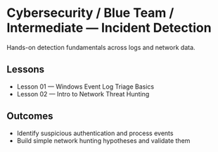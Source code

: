 # Cybersecurity / Blue Team / Intermediate — Incident Detection

Hands-on detection fundamentals across logs and network data.

## Lessons

- Lesson 01 — Windows Event Log Triage Basics
- Lesson 02 — Intro to Network Threat Hunting

## Outcomes

- Identify suspicious authentication and process events
- Build simple network hunting hypotheses and validate them
